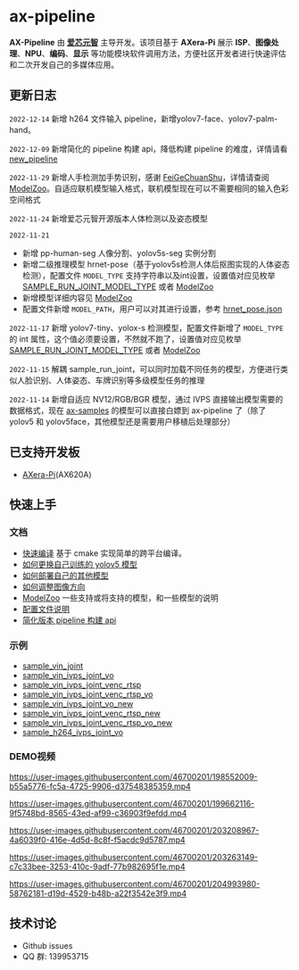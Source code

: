 # ax-pipeline
**AX-Pipeline** 由 **[爱芯元智](https://www.axera-tech.com/)** 主导开发。该项目基于 **AXera-Pi** 展示 **ISP**、**图像处理**、**NPU**、**编码**、**显示** 等功能模块软件调用方法，方便社区开发者进行快速评估和二次开发自己的多媒体应用。

## 更新日志
```2022-12-14``` 新增 h264 文件输入 pipeline，新增yolov7-face、yolov7-palm-hand。

```2022-12-09``` 新增简化的 pipeline 构建 api，降低构建 pipeline 的难度，详情请看 [new_pipeline](docs/new_pipeline.md)

```2022-11-29``` 新增人手检测加手势识别，感谢 [FeiGeChuanShu](https://github.com/FeiGeChuanShu)，详情请查阅 [ModelZoo](docs/modelzoo.md)。自适应联机模型输入格式，联机模型现在可以不需要相同的输入色彩空间格式

```2022-11-24``` 新增爱芯元智开源版本人体检测以及姿态模型

```2022-11-21``` 
- 新增 pp-human-seg 人像分割、yolov5s-seg 实例分割
- 新增二级推理模型 hrnet-pose（基于yolov5s检测人体后抠图实现的人体姿态检测），配置文件 ```MODEL_TYPE``` 支持字符串以及int设置，设置值对应见枚举 [SAMPLE_RUN_JOINT_MODEL_TYPE](examples/sample_run_joint/sample_run_joint_post_process.h) 或者 [ModelZoo](docs/modelzoo.md)
- 新增模型详细内容见 [ModelZoo](docs/modelzoo.md)
- 配置文件新增 ```MODEL_PATH```，用户可以对其进行设置，参考 [hrnet_pose.json](examples/sample_run_joint/config/hrnet_pose.json)

```2022-11-17``` 新增 yolov7-tiny、yolox-s 检测模型，配置文件新增了 ```MODEL_TYPE``` 的 int 属性，这个值必须要设置，不然就不跑了，设置值对应见枚举 [SAMPLE_RUN_JOINT_MODEL_TYPE](examples/sample_run_joint/sample_run_joint_post_process.h) 或者 [ModelZoo](docs/modelzoo.md)

```2022-11-15``` 解耦 sample_run_joint，可以同时加载不同任务的模型，方便进行类似人脸识别、人体姿态、车牌识别等多级模型任务的推理

```2022-11-14``` 新增自适应 NV12/RGB/BGR 模型，通过 IVPS 直接输出模型需要的数据格式，现在 [ax-samples]() 的模型可以直接白嫖到 ax-pipeline 了（除了 yolov5 和 yolov5face，其他模型还是需要用户移植后处理部分）

## 已支持开发板

- [AXera-Pi](https://wiki.sipeed.com/m3axpi)(AX620A)

## 快速上手

### 文档
- [快速编译](docs/compile.md)  基于 cmake 实现简单的跨平台编译。
- [如何更换自己训练的 yolov5 模型](docs/how_to_deploy_custom_yolov5_model.md)
- [如何部署自己的其他模型](docs/how_to_deploy_custom_model.md)
- [如何调整图像方向](docs/how_to_adjust_image_orientation.md)
- [ModelZoo](docs/modelzoo.md) 一些支持或将支持的模型，和一些模型的说明
- [配置文件说明](docs/config_file.md)
- [简化版本 pipeline 构建 api](docs/new_pipeline.md)
  
### 示例
- [sample_vin_joint](examples/sample_vin_joint)
- [sample_vin_ivps_joint_vo](examples/sample_vin_ivps_joint_vo)
- [sample_vin_ivps_joint_venc_rtsp](examples/sample_vin_ivps_joint_venc_rtsp)
- [sample_vin_ivps_joint_venc_rtsp_vo](examples/sample_vin_ivps_joint_venc_rtsp_vo)
- [sample_vin_ivps_joint_vo_new](examples/sample_vin_ivps_joint_vo_new)
- [sample_vin_ivps_joint_venc_rtsp_new](examples/sample_vin_ivps_joint_venc_rtsp_new)
- [sample_vin_ivps_joint_venc_rtsp_vo_new](examples/sample_vin_ivps_joint_venc_rtsp_vo_new)
- [sample_h264_ivps_joint_vo](examples/sample_h264_ivps_joint_vo)

### DEMO视频
https://user-images.githubusercontent.com/46700201/198552009-b55a5776-fc5a-4725-9906-d37548385359.mp4

https://user-images.githubusercontent.com/46700201/199662116-9f5748bd-8565-43ed-af99-c36903f9efdd.mp4

https://user-images.githubusercontent.com/46700201/203208967-4a6039f0-416e-4d5d-8c8f-f5acdc9d5787.mp4

https://user-images.githubusercontent.com/46700201/203263149-c7c33bee-3253-410c-9adf-77b982695f1e.mp4

https://user-images.githubusercontent.com/46700201/204993980-58762181-d19d-4529-b48b-a22f3542e3f9.mp4

## 技术讨论
- Github issues
- QQ 群: 139953715
